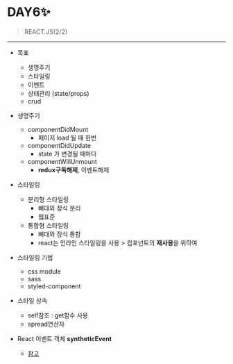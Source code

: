 # DAY6✨

> REACT.JS(2/2)
 --- 

 * 목표
    - 생명주기
    - 스타일링
    - 이벤트
    - 상태관리 (state/props)
    - crud

 * 생명주기
    - componentDidMount
      + 페이지 load 될 때 한번
    - componentDidUpdate
      + state 가 변경될 때마다
    - componentWillUnmount
      + **redux구독해제**, 이벤트해제

 * 스타일링
    - 분리형 스타일링
      + 뼈대와 장식 분리
      + 웹표준
    - 통합형 스타일링
      + 뼈대와 장식 통합
      + react는 인라인 스타일링을 사용 > 컴포넌트의 **재사용**을 위하여

 * 스타일링 기법
    - css module
    - sass
    - styled-component

 * 스타일 상속
    - self참조 :  get함수 사용
    - spread연산자

 * React 이벤트 객체 **syntheticEvent**
    - [참고](https://reactjs.org/docs/events.html)

 